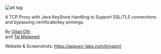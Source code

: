 ![alt tag](https://appsec-labs.com/wp-content/uploads/2017/12/kingpin_icon.png)

A TCP Proxy with Java KeyStore Handling to Support SSL/TLS connections and bypassing certificate/key pinnings.

By [Gilad Ofir](https://github.com/giladof)
<br>
and [Tal Melamed](https://github.com/nu11p0inter)


Website & Screenshots:
https://appsec-labs.com/kingpin/
